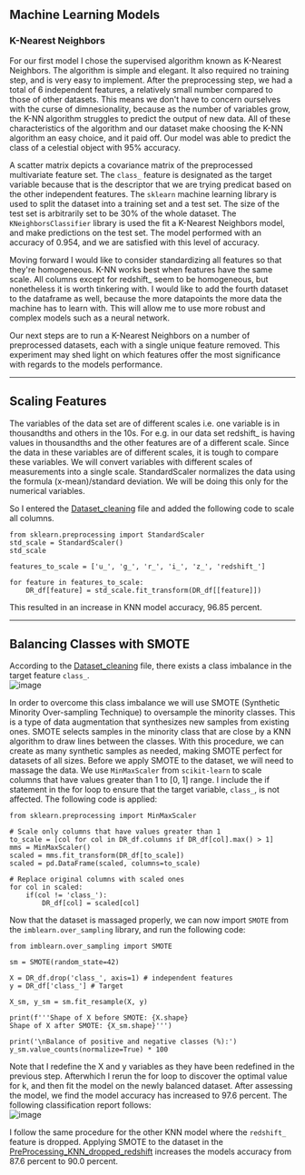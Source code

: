 ## Machine Learning Models

### K-Nearest Neighbors  
For our first model I chose the supervised algorithm known as K-Nearest Neighbors. The algorithm is simple and elegant. It also required no training step, and is very easy to implement. After the preprocessing step, we had a total of 6 independent features, a relatively small number compared to those of other datasets. This means we don't have to concern ourselves with the curse of dimnesionality, because as the number of variables grow, the K-NN algorithm struggles to predict the output of new data. All of these characteristics of the algorithm and our dataset make choosing the K-NN algorithm an easy choice, and it paid off. Our model was able to predict the class of a celestial object with 95% accuracy.

A scatter matrix depicts a covariance matrix of the preprocessed multivariate feature set. The `class_` feature is designated as the target variable because that is the descriptor that we are trying predicat based on the other independent features. The `sklearn` machine learning library is used to split the dataset into a training set and a test set. The size of the test set is arbitrarily set to be 30% of the whole dataset. The `KNeighborsClassifier` library is used the fit a K-Nearest Neighbors model, and make predictions on the test set. The model performed with an accuracy of 0.954, and we are satisfied with this level of accuracy.

Moving forward I would like to consider standardizing all features so that they're homogeneous. K-NN works best when features have the same scale. All columns except for redshift_ seem to be homogeneous, but nonetheless it is worth tinkering with. I would like to add the fourth dataset to the dataframe as well, because the more datapoints the more data the machine has to learn with. This will allow me to use more robust and complex models such as a neural network.

Our next steps are to run a K-Nearest Neighbors on a number of preprocessed datasets, each with a single unique feature removed. This experiment may shed light on which features offer the most significance with regards to the models performance. 

---
## Scaling Features
The variables of the data set are of different scales i.e. one variable is in thousandths and others in the 10s. For e.g. in our data set redshift_ is having values in thousandths and the other features are of a different scale. Since the data in these variables are of different scales, it is tough to compare these variables. We will convert variables with different scales of measurements into a single scale. StandardScaler normalizes the data using the formula (x-mean)/standard deviation. We will be doing this only for the numerical variables.  

So I entered the [Dataset_cleaning](https://github.com/NASAResearchProject/NASA_Project/blob/main/ETL/Dataset_cleaning.ipynb) file and added the following code to scale all columns.  
```
from sklearn.preprocessing import StandardScaler
std_scale = StandardScaler()
std_scale

features_to_scale = ['u_', 'g_', 'r_', 'i_', 'z_', 'redshift_']

for feature in features_to_scale:
    DR_df[feature] = std_scale.fit_transform(DR_df[[feature]])
```  
This resulted in an increase in KNN model accuracy, 96.85 percent.

---

## Balancing Classes with SMOTE  
According to the [Dataset_cleaning](https://github.com/NASAResearchProject/NASA_Project/blob/main/ETL/Dataset_cleaning.ipynb) file, there exists a class imbalance in the target feature `class_`.  
![image](https://user-images.githubusercontent.com/68082808/103785920-c382f780-5009-11eb-81d4-5067d57fe778.png)  

In order to overcome this class imbalance we will use SMOTE (Synthetic Minority Over-sampling Technique) to oversample the minority classes. This is a type of data augmentation that synthesizes new samples from existing ones. SMOTE selects samples in the minority class that are close by a KNN algorithm to draw lines between the classes. With this procedure, we can create as many synthetic samples as needed, making SMOTE perfect for datasets of all sizes. Before we apply SMOTE to the dataset, we will need to massage the data. We use `MinMaxScaler` from `scikit-learn` to scale columns that have values greater than 1 to [0, 1] range. I include the if statement in the for loop to ensure that the target variable, `class_`, is not affected. The following code is applied:  
```
from sklearn.preprocessing import MinMaxScaler

# Scale only columns that have values greater than 1
to_scale = [col for col in DR_df.columns if DR_df[col].max() > 1]
mms = MinMaxScaler()
scaled = mms.fit_transform(DR_df[to_scale])
scaled = pd.DataFrame(scaled, columns=to_scale)

# Replace original columns with scaled ones
for col in scaled:
    if(col != 'class_'):
        DR_df[col] = scaled[col]
```  
Now that the dataset is massaged properly, we can now import `SMOTE` from the `imblearn.over_sampling` library, and run the following code:  
```
from imblearn.over_sampling import SMOTE 

sm = SMOTE(random_state=42)

X = DR_df.drop('class_', axis=1) # independent features
y = DR_df['class_'] # Target

X_sm, y_sm = sm.fit_resample(X, y)

print(f'''Shape of X before SMOTE: {X.shape}
Shape of X after SMOTE: {X_sm.shape}''')

print('\nBalance of positive and negative classes (%):')
y_sm.value_counts(normalize=True) * 100
```
Note that I redefine the X and y variables as they have been redefined in the previous step. Afterwhich I rerun the for loop to discover the optimal value for k, and then fit the model on the newly balanced dataset. After assessing the model, we find the model accuracy has increased to 97.6 percent. The following classification report follows:  
![image](https://user-images.githubusercontent.com/68082808/103791844-f2509c00-5010-11eb-9859-08ddabf9b555.png)

I follow the same procedure for the other KNN model where the `redshift_` feature is dropped. Applying SMOTE to the dataset in the [PreProcessing_KNN_dropped_redshift](https://github.com/NASAResearchProject/NASA_Project/blob/main/Machine%20Learning/PreProccessing_KNN_dropped_Redshift.ipynb) increases the models accuracy from 87.6 percent to 90.0 percent.
